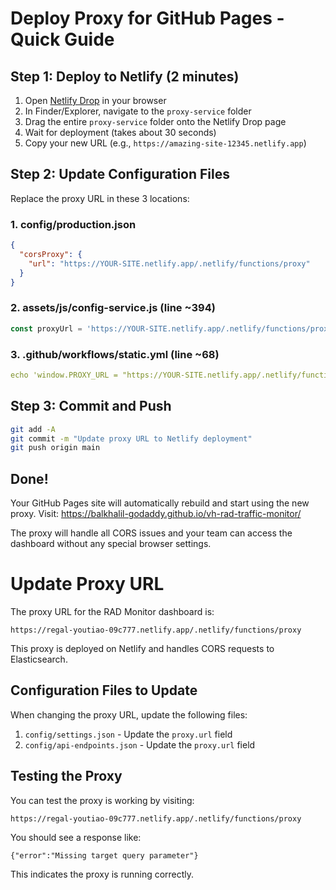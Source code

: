 # Deploy Proxy for GitHub Pages - Quick Guide

## Step 1: Deploy to Netlify (2 minutes)

1. Open [Netlify Drop](https://app.netlify.com/drop) in your browser
2. In Finder/Explorer, navigate to the `proxy-service` folder
3. Drag the entire `proxy-service` folder onto the Netlify Drop page
4. Wait for deployment (takes about 30 seconds)
5. Copy your new URL (e.g., `https://amazing-site-12345.netlify.app`)

## Step 2: Update Configuration Files

Replace the proxy URL in these 3 locations:

### 1. config/production.json
```json
{
  "corsProxy": {
    "url": "https://YOUR-SITE.netlify.app/.netlify/functions/proxy"
  }
}
```

### 2. assets/js/config-service.js (line ~394)
```javascript
const proxyUrl = 'https://YOUR-SITE.netlify.app/.netlify/functions/proxy';
```

### 3. .github/workflows/static.yml (line ~68)
```yaml
echo 'window.PROXY_URL = "https://YOUR-SITE.netlify.app/.netlify/functions/proxy";'
```

## Step 3: Commit and Push

```bash
git add -A
git commit -m "Update proxy URL to Netlify deployment"
git push origin main
```

## Done!

Your GitHub Pages site will automatically rebuild and start using the new proxy.
Visit: https://balkhalil-godaddy.github.io/vh-rad-traffic-monitor/

The proxy will handle all CORS issues and your team can access the dashboard without any special browser settings.

# Update Proxy URL

The proxy URL for the RAD Monitor dashboard is:

```
https://regal-youtiao-09c777.netlify.app/.netlify/functions/proxy
```

This proxy is deployed on Netlify and handles CORS requests to Elasticsearch.

## Configuration Files to Update

When changing the proxy URL, update the following files:

1. `config/settings.json` - Update the `proxy.url` field
2. `config/api-endpoints.json` - Update the `proxy.url` field

## Testing the Proxy

You can test the proxy is working by visiting:
```
https://regal-youtiao-09c777.netlify.app/.netlify/functions/proxy
```

You should see a response like:
```
{"error":"Missing target query parameter"}
```

This indicates the proxy is running correctly.
